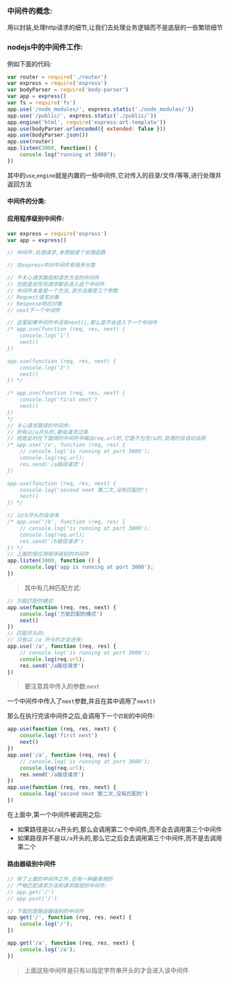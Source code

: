 ### 中间件的概念:

用以封装,处理http请求的细节,让我们去处理业务逻辑而不是底层的一些繁琐细节

### nodejs中的中间件工作:

例如下面的代码:

```javascript
var router = require('./router')
var express = require('express')
var bodyParser = require('body-parser')
var app = express()
var fs = require('fs')
app.use('/node_modules/', express.static('./node_modules/'))
app.use('/public/', express.static('./public/'))
app.engine('html', require('express-art-template'))
app.use(bodyParser.urlencoded({ extended: false }))
app.use(bodyParser.json())
app.use(router)
app.listen(3000, function() {
    console.log("running at 3000");
})
```

其中的`use`,`engine`就是内置的一些中间件,它对传入的目录/文件/等等,进行处理并返回方法

#### 中间件的分类:

#### 应用程序级别中间件:

```javascript
var express = require('express')
var app = express()

// 中间件:处理请求,本质就是个处理函数

// 在express中对中间件有很多分类

// 不关心请求路径和请求方法的中间件
// 也就是说任何请求都会进入这个中间件
// 中间件本身是一个方法,该方法接受三个参数
// Request请求对象
// Response响应对象
// next下一个中间件

// 这里如果中间件中没有next(),那么是不会进入下一个中间件
/* app.use(function (req, res, next) {
    console.log('1')
    next()
})

app.use(function (req, res, next) {
    console.log('2')
    next()
}) */

/* app.use(function (req, res, next) {
    console.log('first next')
    next()
})
*/
// 关心请求路径的中间件:
// 所有以/a开头的,都会请求过来
// 但是此时在下面得的中间件中输出req.url时,它是不包含/a的,处理时会自动去除
/* app.use('/a', function (req, res) {
    // console.log('is running at port 3000');
    console.log(req.url);
    res.send('/a路径请求')
})

app.use(function (req, res, next) {
    console.log('second next 第二次,没有匹配的')
    next()
}) */

// 以/b开头的会进来
/* app.use('/b', function (req, res) {
    // console.log('is running at port 3000');
    console.log(req.url);
    res.send('/b路径请求')
}) */
// 上面的是应用程序级别的中间件
app.listen(3000, function () {
    console.log('app is running at port 3000');
})
```

> 其中有几种匹配方式:

```javascript
// 万能匹配的模式
app.use(function (req, res, next) {
    console.log('万能匹配的模式')
    next()
})
// 匹配开头的:
// 只有以 /a 开头的才会进来:
app.use('/a', function (req, res) {
    // console.log('is running at port 3000');
    console.log(req.url);
    res.send('/a路径请求')
})
```

> 要注意其中传入的参数:`next`

一个中间件中传入了`next`参数,并且在其中调用了`next()`

那么在执行完该中间件之后,会调用下一个`匹配`的中间件:

```javascript
app.use(function (req, res, next) {
    console.log('first next')
    next()
})
app.use('/a', function (req, res) {
    // console.log('is running at port 3000');
    console.log(req.url);
    res.send('/a路径请求')
})
app.use(function (req, res, next) {
    console.log('second next 第二次,没有匹配的')
})
```

在上面中,第一个中间件被调用之后:

- 如果路径是以`/a`开头的,那么会调用第二个中间件,而不会去调用第三个中间件
- 如果路径并不是以`/a`开头的,那么它之后会去调用第三个中间件,而不是去调用第二个

#### 路由器级别中间件

```javascript
// 除了上面的中间件之外,还有一种最常用的
// 严格匹配请求方法和请求路径的中间件:
// app.get('/')
// app.post('/')

// 下面的是路由器级别的中间件
app.get('/', function (req, res, next) {
    console.log('/');
})

app.get('/a', function (req, res, next) {
    console.log('/a');
})
```

> 上面这些中间件是只有以指定字符串开头的才会进入该中间件